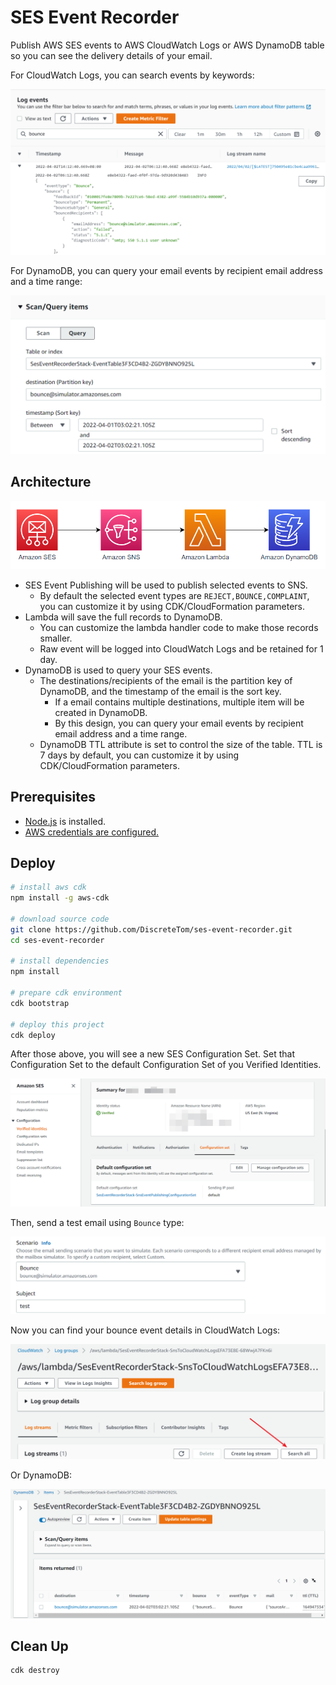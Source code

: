 # SES Event Recorder

Publish AWS SES events to AWS CloudWatch Logs or AWS DynamoDB table so you can see the delivery details of your email.

For CloudWatch Logs, you can search events by keywords:

![search](./img/search.png)

For DynamoDB, you can query your email events by recipient email address and a time range:

![query](./img/query.png)

## Architecture

![arch](./img/arch.png)

- SES Event Publishing will be used to publish selected events to SNS.
  - By default the selected event types are `REJECT,BOUNCE,COMPLAINT`, you can customize it by using CDK/CloudFormation parameters.
- Lambda will save the full records to DynamoDB.
  - You can customize the lambda handler code to make those records smaller.
  - Raw event will be logged into CloudWatch Logs and be retained for 1 day.
- DynamoDB is used to query your SES events.
  - The destinations/recipients of the email is the partition key of DynamoDB, and the timestamp of the email is the sort key.
    - If a email contains multiple destinations, multiple item will be created in DynamoDB.
    - By this design, you can query your email events by recipient email address and a time range.
  - DynamoDB TTL attribute is set to control the size of the table. TTL is 7 days by default, you can customize it by using CDK/CloudFormation parameters.

## Prerequisites

- [Node.js](https://nodejs.org/en/) is installed.
- [AWS credentials are configured.](https://docs.aws.amazon.com/cli/latest/userguide/cli-configure-files.html)

## Deploy

```bash
# install aws cdk
npm install -g aws-cdk

# download source code
git clone https://github.com/DiscreteTom/ses-event-recorder.git
cd ses-event-recorder

# install dependencies
npm install

# prepare cdk environment
cdk bootstrap

# deploy this project
cdk deploy
```

After those above, you will see a new SES Configuration Set. Set that Configuration Set to the default Configuration Set of you Verified Identities.

![ses](./img/ses.png)

Then, send a test email using `Bounce` type:

![send](img/send.png)

Now you can find your bounce event details in CloudWatch Logs:

![logs](./img/logs.png)

Or DynamoDB:

![ddb](img/ddb.png)

## Clean Up

```bash
cdk destroy
```
